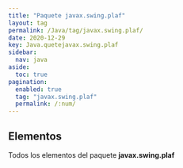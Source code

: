 ```yaml
---
title: "Paquete javax.swing.plaf"
layout: tag
permalink: /Java/tag/javax.swing.plaf/
date: 2020-12-29
key: Java.quetejavax.swing.plaf
sidebar: 
  nav: java
aside: 
  toc: true
pagination: 
  enabled: true
  tag: "javax.swing.plaf"
  permalink: /:num/
---
```


<h2>Elementos</h2>
Todos los elementos del paquete <strong>javax.swing.plaf</strong>
